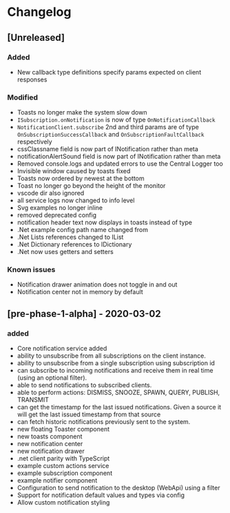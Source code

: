 # Changelog

## [Unreleased]
### Added
 - New callback type definitions specify params expected on client responses

### Modified
  - Toasts no longer make the system slow down
  - `ISubscription.onNotification` is now of type `OnNotificationCallback`
  - `NotificationClient.subscribe` 2nd and third params are of type `OnSubscriptionSuccessCallback` and 
  `OnSubscriptionFaultCallback` respectively 
  - cssClassname field is now part of INotification rather than meta
  - notificationAlertSound field is now part of INotification rather than meta
  - Removed console.logs and updated errors to use the Central Logger too
  - Invisible window caused by toasts fixed
  - Toasts now ordered by newest at the bottom
  - Toast no longer go beyond the height of the monitor
  - vscode dir also ignored
  - all service logs now changed to info level 
  - Svg examples no longer inline
  - removed deprecated config
  - notification header text now displays in toasts instead of type
  - .Net example config path name changed from 
  - .Net Lists references changed to IList
  - .Net Dictionary references to IDictionary
  - .Net now uses getters and setters
  

### Known issues

  - Notification drawer animation does not toggle in and out
  - Notification center not in memory by default

## [pre-phase-1-alpha] - 2020-03-02
### added
 - Core notification service added
 - ability to unsubscribe from all subscriptions on the client instance.
 - ability to unsubscribe from a single subscription using subscription id
 - can subscribe to incoming notifications and receive them in real time (using an optional filter). 
 - able to send notifications to subscribed clients.
 - able to perform actions: DISMISS, SNOOZE, SPAWN, QUERY, PUBLISH, TRANSMIT
 - can get the timestamp for the last issued notifications. Given a source it will get the last issued timestamp from 
 that source 
 - can fetch historic notifications previously sent to the system.
 - new floating Toaster component
 - new toasts component 
 - new notification center
 - new notification drawer
 - .net client parity with TypeScript
 - example custom actions service
 - example subscription component
 - example notifier component
 - Configuration to send notification to the desktop (WebApi) using a filter
 - Support for notification default values and types via config 
 - Allow custom notification styling


